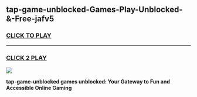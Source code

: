 
## tap-game-unblocked-Games-Play-Unblocked-&-Free-jafv5
<h3>
<a href="https://premium76.site?title=tap-game-unblocked&ref=24A">CLICK TO PLAY</a></h3>
<hr>

<h3>
<a href="https://premium76.site?title=tap-game-unblocked&ref=24A">CLICK 2 PLAY</a>
  
</h3>

<a href="https://premium76.site?title=tap-game-unblocked&ref=24A"><img src="https://clearcache.store/games.png"></a>


**tap-game-unblocked games unblocked: Your Gateway to Fun and Accessible Online Gaming**
